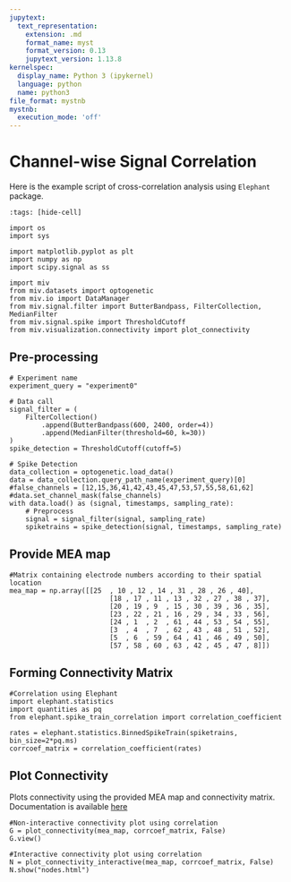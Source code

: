 ```yaml
---
jupytext:
  text_representation:
    extension: .md
    format_name: myst
    format_version: 0.13
    jupytext_version: 1.13.8
kernelspec:
  display_name: Python 3 (ipykernel)
  language: python
  name: python3
file_format: mystnb
mystnb:
  execution_mode: 'off'
---
```


# Channel-wise Signal Correlation

Here is the example script of cross-correlation analysis using `Elephant` package.

```{code-cell} ipython3
:tags: [hide-cell]

import os
import sys

import matplotlib.pyplot as plt
import numpy as np
import scipy.signal as ss

import miv
from miv.datasets import optogenetic
from miv.io import DataManager
from miv.signal.filter import ButterBandpass, FilterCollection, MedianFilter
from miv.signal.spike import ThresholdCutoff
from miv.visualization.connectivity import plot_connectivity

```

## Pre-processing

```{code-cell} ipython3
# Experiment name
experiment_query = "experiment0"

# Data call
signal_filter = (
    FilterCollection()
        .append(ButterBandpass(600, 2400, order=4))
        .append(MedianFilter(threshold=60, k=30))
)
spike_detection = ThresholdCutoff(cutoff=5)

# Spike Detection
data_collection = optogenetic.load_data()
data = data_collection.query_path_name(experiment_query)[0]
#false_channels = [12,15,36,41,42,43,45,47,53,57,55,58,61,62]
#data.set_channel_mask(false_channels)
with data.load() as (signal, timestamps, sampling_rate):
    # Preprocess
    signal = signal_filter(signal, sampling_rate)
    spiketrains = spike_detection(signal, timestamps, sampling_rate)
```

## Provide MEA map

```{code-cell} ipython3
#Matrix containing electrode numbers according to their spatial location
mea_map = np.array([[25  , 10 , 12 , 14 , 31 , 28 , 26 , 40],
                         [18 , 17 , 11 , 13 , 32 , 27 , 38 , 37],
                         [20 , 19 , 9  , 15 , 30 , 39 , 36 , 35],
                         [23 , 22 , 21 , 16 , 29 , 34 , 33 , 56],
                         [24 , 1  , 2  , 61 , 44 , 53 , 54 , 55],
                         [3  , 4  , 7  , 62 , 43 , 48 , 51 , 52],
                         [5  , 6  , 59 , 64 , 41 , 46 , 49 , 50],
                         [57 , 58 , 60 , 63 , 42 , 45 , 47 , 8]])

```

## Forming Connectivity Matrix

```{code-cell} ipython3
#Correlation using Elephant
import elephant.statistics
import quantities as pq
from elephant.spike_train_correlation import correlation_coefficient

rates = elephant.statistics.BinnedSpikeTrain(spiketrains, bin_size=2*pq.ms)
corrcoef_matrix = correlation_coefficient(rates)

```

## Plot Connectivity

Plots connectivity using the provided MEA map and connectivity matrix. Documentation is available [here](miv.visualization.connectivity.plot_connectivity)

```{code-cell} ipython3
#Non-interactive connectivity plot using correlation
G = plot_connectivity(mea_map, corrcoef_matrix, False)
G.view()

```

```{code-cell} ipython3
#Interactive connectivity plot using correlation
N = plot_connectivity_interactive(mea_map, corrcoef_matrix, False)
N.show("nodes.html")

```
